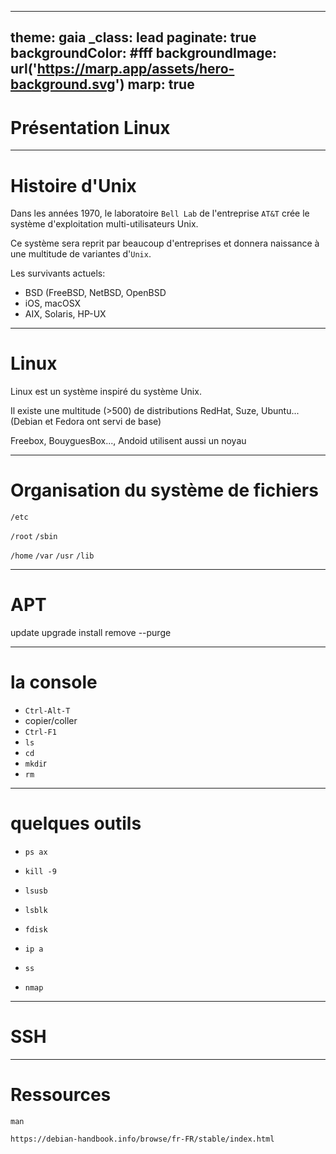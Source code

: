 ---
theme: gaia
_class: lead
paginate: true
backgroundColor: #fff
backgroundImage: url('https://marp.app/assets/hero-background.svg')
marp: true
----------------------------------------------------------------

# Présentation Linux

----------------------------------------------------------------
# Histoire d'Unix
Dans les années 1970, le laboratoire `Bell Lab` de l'entreprise `AT&T` crée le système d'exploitation multi-utilisateurs Unix.

Ce système sera reprit par beaucoup d'entreprises et donnera naissance à une multitude de variantes d'`Unix`.

Les survivants actuels:
- BSD (FreeBSD, NetBSD, OpenBSD
- iOS, macOSX
- AIX, Solaris, HP-UX

----------------------------------------------------------------
# Linux

Linux est un système inspiré du système Unix.

Il existe une multitude (>500) de distributions RedHat, Suze, Ubuntu... (Debian et Fedora ont servi de base) 

Freebox, BouyguesBox..., Andoid utilisent aussi un noyau

----------------------------------------------------------------
# Organisation du système de fichiers

`/etc`

`/root`
`/sbin`

`/home`
`/var`
`/usr`
`/lib`

----------------------------------------------------------------
# APT

update
upgrade
install
remove --purge

----------------------------------------------------------------
# la console

- `Ctrl-Alt-T`
- copier/coller
- `Ctrl-F1`
- `ls`
- `cd`
- `mkdi`r
- `rm`

----------------------------------------------------------------
# quelques outils

- `ps ax`
- `kill -9`

- `lsusb`
- `lsblk`
- `fdisk`

- `ip a`
- `ss`
- `nmap`

----------------------------------------------------------------
# SSH


----------------------------------------------------------------
# Ressources

    man

    https://debian-handbook.info/browse/fr-FR/stable/index.html
